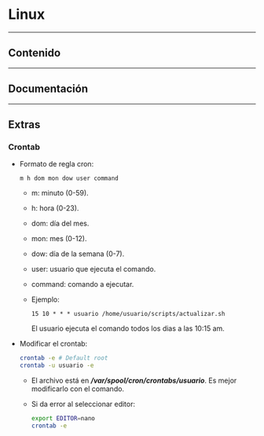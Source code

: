 # Linux

---

## Contenido

---

## Documentación

---

## Extras

### Crontab

- Formato de regla cron:

    ```text
    m h dom mon dow user command
    ```

  - m: minuto (0-59).
  - h: hora (0-23).
  - dom: día del mes.
  - mon: mes (0-12).
  - dow: día de la semana (0-7).
  - user: usuario que ejecuta el comando.
  - command: comando a ejecutar.

  - Ejemplo:
  
      ```cron
      15 10 * * * usuario /home/usuario/scripts/actualizar.sh
      ```

      El usuario ejecuta el comando todos los dias a las 10:15 am.

- Modificar el crontab:

    ```sh
    crontab -e # Default root
    crontab -u usuario -e
    ```

  - El archivo está en ***/var/spool/cron/crontabs/usuario***. Es mejor modificarlo con el comando.

  - Si da error al seleccionar editor:

      ```sh
      export EDITOR=nano
      crontab -e
      ```
